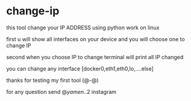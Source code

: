 # change-ip
this tool change your IP ADDRESS using python work on linux


first u will show all interfaces on your device and you will choose one to change IP 

second when you choose IP to change terminal will print all IP changed 

you can change any interface [docker0,eth1,eth0,lo,....else]

thanks for testing my first tool (@-@)

for any question send @_yamen._.2 instagram 
